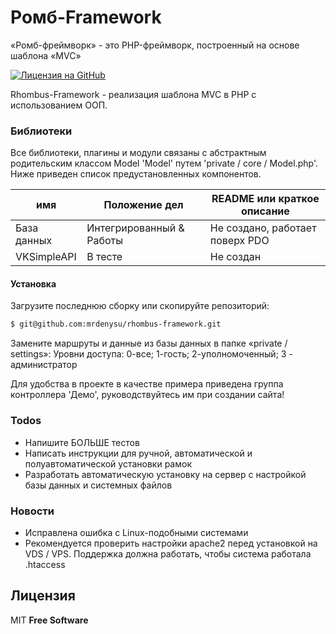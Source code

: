 # Ромб-Framework

«Ромб-фреймворк» - это PHP-фреймворк, построенный на основе шаблона «MVC»

[![Лицензия на GitHub](https://img.shields.io/github/license/mrdenysu/rhombus-framework.svg)](https://github.com/mrdenysu/rhombus-framework/blob/master/LICENSE)[](https://github.com/mrdenysu/rhombus-framework/blob/master/LICENSE)[](https://github.com/mrdenysu/rhombus-framework/blob/master/LICENSE)

Rhombus-Framework - реализация шаблона MVC в PHP с использованием ООП.

### Библиотеки

Все библиотеки, плагины и модули связаны с абстрактным родительским классом Model 'Model' путем 'private / core / Model.php'. Ниже приведен список предустановленных компонентов.

имя | Положение дел | README или краткое описание
--- | --- | ---
База данных | Интегрированный & Работы | Не создано, работает поверх PDO
VKSimpleAPI | В тесте | Не создан

#### Установка

Загрузите последнюю сборку или скопируйте репозиторий:

```sh
$ git@github.com:mrdenysu/rhombus-framework.git
```

Замените маршруты и данные из базы данных в папке «private / settings»: Уровни доступа: 0-все; 1-гость; 2-уполномоченный; 3 - администратор

Для удобства в проекте в качестве примера приведена группа контроллера 'Демо', руководствуйтесь им при создании сайта!

### Todos

- Напишите БОЛЬШЕ тестов
- Написать инструкции для ручной, автоматической и полуавтоматической установки рамок
- Разработать автоматическую установку на сервер с настройкой базы данных и системных файлов

### Новости

- Исправлена ошибка с Linux-подобными системами
- Рекомендуется проверить настройки apache2 перед установкой на VDS / VPS. Поддержка должна работать, чтобы система работала .htaccess

## Лицензия

MIT **Free Software**
